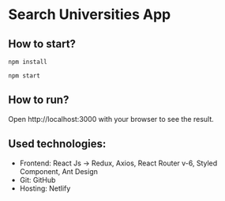 # Search Universities App

## How to start?

```
npm install
```

```
npm start
```

## How to run?

Open http://localhost:3000 with your browser to see the result.

## Used technologies:

- Frontend: React Js -> Redux, Axios, React Router v-6, Styled Component, Ant Design
- Git: GitHub
- Hosting: Netlify
